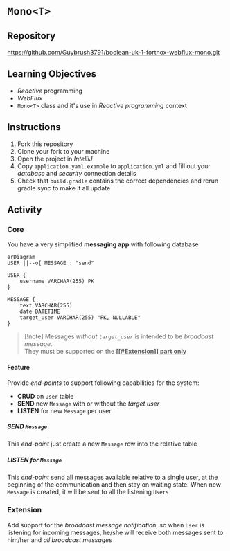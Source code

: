 # `Mono<T>`

## Repository
https://github.com/Guybrush3791/boolean-uk-1-fortnox-webflux-mono.git

## Learning Objectives

- *Reactive* programming
- *WebFlux*
- `Mono<T>` class and it's use in *Reactive programming* context

## Instructions

1. Fork this repository
2. Clone your fork to your machine
3. Open the project in *IntelliJ*
4. Copy `application.yaml.example` to `application.yml` and fill out your *database* and *security* connection details
5. Check that `build.gradle` contains the correct dependencies and rerun gradle sync to make it all update

## Activity
### Core
You have a very simplified **messaging app** with following database
```mermaid
erDiagram
USER ||--o{ MESSAGE : "send"

USER {
    username VARCHAR(255) PK
}

MESSAGE {
    text VARCHAR(255)
    date DATETIME
    target_user VARCHAR(255) "FK, NULLABLE"
}
```
> [!note] Messages *without `target_user`* is intended to be *broadcast message*. <br />They must be supported on the <u>**[[#Extension]] part only**</u>

#### Feature
Provide *end-points* to support following capabilities for the system:
- **CRUD** on `User` table
- **SEND** new `Message` with or without the *target user*
- **LISTEN** for new `Message` per user

##### SEND `Message`
This *end-point* just create a new `Message` row into the relative table

##### LISTEN for `Message`
This *end-point* send all messages available relative to a single user, at the beginning of the communication and then stay on waiting state. When new `Message` is created, it will be sent to all the listening `Users`

### Extension
Add support for the *broadcast message notification*, so when `User` is listening for incoming messages, he/she will receive both messages sent to him/her and *all broadcast messages*
